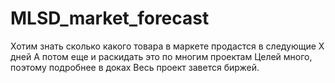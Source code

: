 # MLSD_market_forecast

Хотим знать сколько какого товара в маркете продастся в следующие Х дней
А потом еще и раскидать это по многим проектам
Целей много, поэтому подробнее в доках
Весь проект завется биржей.
